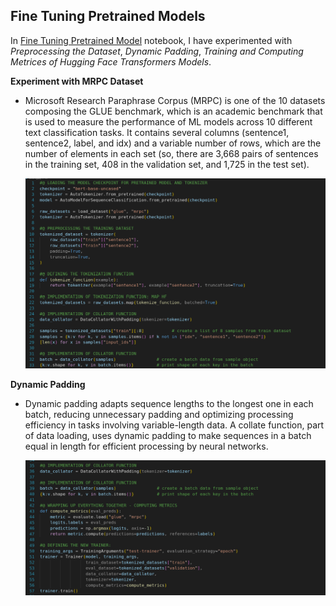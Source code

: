 ## Fine Tuning Pretrained Models

In [Fine Tuning Pretrained Model](https://github.com/regmi-saugat/HuggingFace/tree/main/03.%20Fine%20Tuninig%20Pretrained%20Model) notebook, I have experimented with *Preprocessing the Dataset*, *Dynamic Padding*, *Training and Computing Metrices of Hugging Face Transformers Models*. 

**Experiment with MRPC Dataset**
- Microsoft Research Paraphrase Corpus (MRPC) is one of the 10 datasets composing the GLUE benchmark, which is an academic benchmark that is used to measure the performance of ML models across 10 different text classification tasks. It contains several columns (sentence1, sentence2, label, and idx) and a variable number of rows, which are the number of elements in each set (so, there are 3,668 pairs of sentences in the training set, 408 in the validation set, and 1,725 in the test set).

  ![Images](https://github.com/regmi-saugat/HuggingFace/blob/main/Images/05_a_pretrained_model.png)

**Dynamic Padding**
- Dynamic padding adapts sequence lengths to the longest one in each batch, reducing unnecessary padding and optimizing processing efficiency in tasks involving variable-length data. A collate function, part of data loading, uses dynamic padding to make sequences in a batch equal in length for efficient processing by neural networks.

  ![Images](https://github.com/regmi-saugat/HuggingFace/blob/main/Images/05_b_pretrained_model.png)
